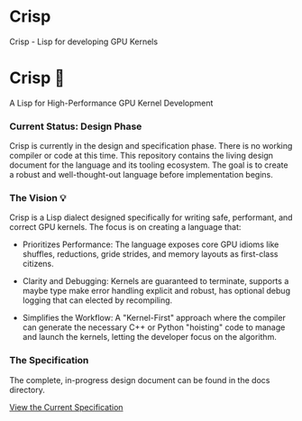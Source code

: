 # Crisp
Crisp - Lisp for developing GPU Kernels

Crisp 🚧
========
A Lisp for High-Performance GPU Kernel Development

### Current Status: Design Phase
Crisp is currently in the design and specification phase. There is no working compiler or code at this time. This repository contains the living design document for the language and its tooling ecosystem. The goal is to create a robust and well-thought-out language before implementation begins.

### The Vision 💡
Crisp is a Lisp dialect designed specifically for writing safe, performant, and correct GPU kernels. The focus is on creating a language that:

- Prioritizes Performance: The language exposes core GPU idioms like shuffles, reductions, gride strides, and memory layouts as first-class citizens.

- Clarity and Debugging: Kernels are guaranteed to terminate, supports a maybe type make error handling explicit and robust, has optional debug logging that can elected by recompiling.

- Simplifies the Workflow: A "Kernel-First" approach where the compiler can generate the necessary C++ or Python "hoisting" code to manage and launch the kernels, letting the developer focus on the algorithm.

### The Specification
The complete, in-progress design document can be found in the docs directory.

[View the Current Specification](./docs/ideal_001.md)